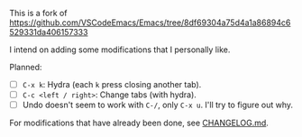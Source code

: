 This is a fork of https://github.com/VSCodeEmacs/Emacs/tree/8df69304a75d4a1a86894c6529331da406157333

I intend on adding some modifications that I personally like.

Planned:

- [ ] `C-x k`: Hydra (each `k` press closing another tab).
- [ ] `C-c <left / right>`: Change tabs (with hydra).
- [ ] Undo doesn't seem to work with `C-/`, only `C-x u`. I'll try to figure out why.

For modifications that have already been done, see [CHANGELOG.md](https://github.com/Guilherme-Vasconcelos/Emacs/blob/master/CHANGELOG.md).
